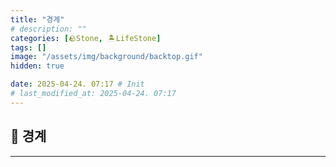 ```yaml
---
title: "경계"
# description: ""
categories: [🪨Stone, 🏝️LifeStone]
tags: []
image: "/assets/img/background/backtop.gif"
hidden: true

date: 2025-04-24. 07:17 # Init
# last_modified_at: 2025-04-24. 07:17
---
```


## 🗿 경계

---
